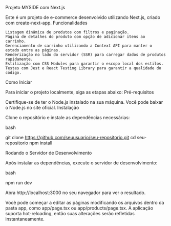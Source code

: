 Projeto MYSIDE com Next.js

Este é um projeto de e-commerce desenvolvido utilizando Next.js, criado com create-next-app.
Funcionalidades

    Listagem dinâmica de produtos com filtros e paginação.
    Página de detalhes do produto com opção de adicionar itens ao carrinho.
    Gerenciamento de carrinho utilizando a Context API para manter o estado entre as páginas.
    Renderização no lado do servidor (SSR) para carregar dados de produtos rapidamente.
    Estilização com CSS Modules para garantir o escopo local dos estilos.
    Testes com Jest e React Testing Library para garantir a qualidade do código.

Como Iniciar

Para iniciar o projeto localmente, siga as etapas abaixo:
Pré-requisitos

Certifique-se de ter o Node.js instalado na sua máquina. Você pode baixar o Node.js no site oficial.
Instalação

Clone o repositório e instale as dependências necessárias:

bash

git clone https://github.com/seuusuario/seu-repositorio.git
cd seu-repositorio
npm install

Rodando o Servidor de Desenvolvimento

Após instalar as dependências, execute o servidor de desenvolvimento:

bash

npm run dev

Abra http://localhost:3000 no seu navegador para ver o resultado.

Você pode começar a editar as páginas modificando os arquivos dentro da pasta app, como app/page.tsx ou app/products/page.tsx. A aplicação suporta hot-reloading, então suas alterações serão refletidas instantaneamente.
